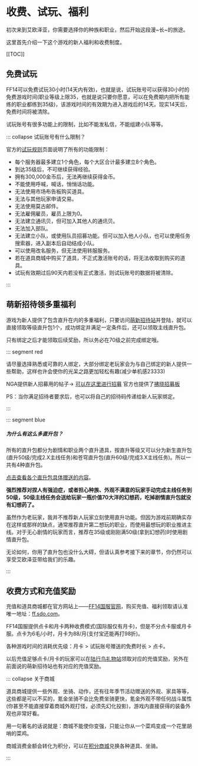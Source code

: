 # 收费、试玩、福利

初次来到艾欧泽亚，你需要选择你的种族和职业，然后开始这段漫~长~的旅途。

这里首先介绍一下这个游戏的新人福利和收费制度。

[[TOC]]

## 免费试玩

FF14可以免费试玩30小时(14天内有效)，也就是说，试玩账号可以获得30小时的免费游戏时间(职业等级上限35，也就是说只要你愿意，可以在免费期内把所有能练的职业都练到35级)，该游戏时间的有效期为进入游戏后的14天。现实14天后，免费时间将被清除。

试玩账号有很多功能上的限制，比如不能发私信，不能组建小队等等。

::: collapse 试玩账号有什么限制？

官方的[试玩规则](http://act.ff.sdo.com/project/150714free/)页面说明了所有的功能限制：

* 每个服务器最多建立1个角色，每个大区合计最多建立8个角色。
* 到达35级后，不可继续获得经验。
* 拥有300,000金币后，无法再继续获得金币。
* 不能使用呼喊，喊话，悄悄话功能。
* 无法使用市场布告板购买道具。
* 无法与其他玩家申请交易。
* 无法使用莫古邮件。
* 无法雇佣雇员，雇员上限为0。
* 无法建立通讯贝，但可加入其他人的通讯贝。
* 无法加入部队。
* 无法建立小队，或使用队员招募功能。但可以加入他人小队，也可以使用任务搜索器，进入副本后自动结成小队。
* 可以使用改名服务，但无法使用转服服务。
* 若在道具商城中购买了道具，不正式激活账号的话，将无法收取到购买的道具。
* 试玩有效期过后90天内若没有正式激活，则试玩账号的数据将被清除。

:::

## 萌新招待领多重福利

游戏为新人提供了包含直升在内的多重福利，只要访问[萌新招待站](http://ff.sdo.com/zhaodai)并登陆，就可以直接领取等级直升包1个，成功绑定并满足一定条件后，还可以领取主线直升包。

只有绑定之后才能领取后续奖励，所以务必在70级之前完成绑定哦。

::: segment red

请尽量选择熟悉或可靠的人绑定，大部分绑定老玩家会为与自己绑定的新人提供一些帮助，这样也许会使你的光呆之路更加轻松有趣(减少单机感23333)

NGA提供新人招募用的帖子→ [可以在这里进行招募](https://bbs.nga.cn/read.php?tid=14074612) 官方也提供了[拂晓招募板](http://act1.ff.sdo.com/recruit/web/friend.html)

PS：当你满足招待者要求后，也可以将自己的招待码传递给新人玩家绑定。

:::

::: segment blue

##### 为什么有这么多直升包？

所有的直升包都分为剧情和职业两个直升道具，按直升等级又可以分为新生直升包(直升50级/完成2.X主线任务)和苍穹直升包(直升60级/完成3.X主线任务)。所以一共有4种直升包。

[点击查看各个直升包具体赠送的内容](http://act.ff.sdo.com/Project/20170831adventure/index.html)。

**强烈推荐对捏人有强迫症，或者担心种族、外观不满意的玩家手动完成主线任务到50级，50级主线任务会送给玩家一瓶价值70大洋的幻想药，吃掉剧情直升包就没有幻想药了。**

虽然作为老玩家，我并不推荐新人玩家立刻使用直升功能。但因为游戏前期确实存在这样或那样的缺点，通常推荐直升第二想玩的职业，而使用最想玩的职业推进主线。对于无心剧情的玩家而言，推荐在35级或刚刚满50级(拿到幻想药)时使用剧情直升包。

无论如何，你用了直升包也没什么大碍，但请认真参考接下来的章节，你仍然可以享受艾欧泽亚带给我们的乐趣。

:::

## 收费方式和充值奖励

充值和道具商城都在官方网站上——[FF14国服官网](http://ff.sdo.com)，购买充值、福利领取请认准唯一地址：[ff.sdo.com](http://ff.sdo.com)。

FF14国服提供点卡和月卡两种收费模式(国际服仅有月卡)，但是不分点卡服或月卡服。点卡为6毛/小时，月卡为88/月(支付宝还能再打98折)。

各种游戏时间的消耗优先级：月卡 > 试玩账号赠送的免费时长 > 点卡。

以后充值足够点卡/月卡的玩家可以在[陆行鸟礼物站](http://ff.pay.sdo.com/DepositActivity/index.htm)领取对应的充值奖励，另外在前面说的萌新招待站也有对应的充值奖励。

::: collapse 关于商城

道具商城提供一些外观、坐骑、动作，还有往年季节活动赠送的外观、家具等等，这些都是可以不买的，氪金坐骑不会比免费坐骑更快，氪金外观不带任何战斗属性(你甚至不能直接穿着商城外观打怪，必须先幻化投影)，游戏内直接获得的装备外观也非常好看。

用一句著名的话说就是：商城不能使你变强，只能让你从一个菜鸡变成一个花里胡哨的菜鸡。

商城消费金额会转化为积分，可以在[积分商城](http://act.ff.sdo.com/20180707jifen/#/home)兑换各种道具、坐骑。

:::
